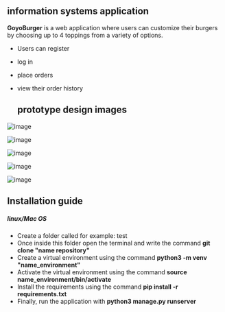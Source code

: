 ## information systems application

**GoyoBurger** is a web application where users can customize their burgers by choosing up to 4 toppings from a variety of options. 
- Users can register
- log in
- place orders
- view their order history

  ## prototype design images

![image](https://github.com/user-attachments/assets/2db28110-600d-4f4f-aa32-4750c40fd456)

![image](https://github.com/user-attachments/assets/046c70e6-054e-4ef5-a9ae-f0b6ac7332bc)

![image](https://github.com/user-attachments/assets/4ac02371-a9bd-4c74-9089-5cdd784861a8)

![image](https://github.com/user-attachments/assets/ab8dce03-ae47-433e-a69b-b53167f948c8)

![image](https://github.com/user-attachments/assets/095dea7a-7149-4582-bca5-a823df3f4f56)

## Installation guide

##### linux/Mac OS
- Create a folder called for example: test 
- Once inside this folder open the terminal and write the command **git clone "name repository"**
- Create a virtual environment using the command **python3 -m venv "name_environment"**
- Activate the virtual environment using the command **source name_environment/bin/activate**
- Install the requirements using the command **pip install -r requirements.txt**
- Finally, run the application with **python3 manage.py runserver** 



